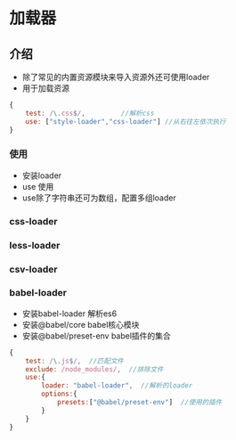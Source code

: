 # 加载器

## 介绍

- 除了常见的内置资源模块来导入资源外还可使用loader
- 用于加载资源
```js
{
    test: /\.css$/,         //解析css
    use: ["style-loader","css-loader"] //从右往左依次执行
}
```

### 使用

- 安装loader
- use 使用
- use除了字符串还可为数组，配置多组loader

### css-loader

### less-loader

### csv-loader

### babel-loader

- 安装babel-loader 解析es6
- 安装@babel/core  babel核心模块
- 安装@babel/preset-env babel插件的集合
```js
{
    test: /\.js$/,  //匹配文件
    exclude: /node_modules/,  //排除文件
    use:{
        loader: "babel-loader",  //解析的loader
        options:{ 
            presets:["@babel/preset-env"]  //使用的插件
        }
    }
}
```

